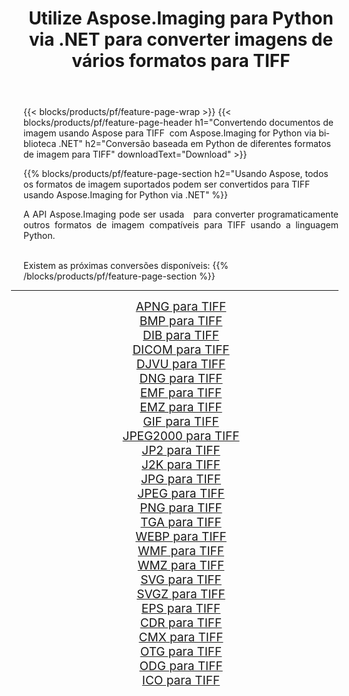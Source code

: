 ﻿---
title: Utilize Aspose.Imaging para Python via .NET para converter imagens de vários formatos para TIFF 
weight: 3920
url: /pt/python-net/conversion/to/tiff 
lang: pt
langdirlevel: 2
locales: zh-hans,ja,it,ru,de,es,fr,nl,id,lt,pl,pt,vi,tr,ko,zh-hant,ar,hi,th,sv,cs,uk,he
description: Você pode usar Aspose.Imaging para Python via biblioteca .NET para converter de uma variedade de formatos para TIFF
---

{{< blocks/products/pf/feature-page-wrap >}}
{{< blocks/products/pf/feature-page-header h1="Convertendo documentos de imagem usando Aspose para TIFF  com Aspose.Imaging for Python via biblioteca .NET" h2="Conversão baseada em Python de diferentes formatos de imagem para TIFF" downloadText="Download" >}}


{{% blocks/products/pf/feature-page-section  h2="Usando Aspose, todos os formatos de imagem suportados podem ser convertidos para TIFF usando Aspose.Imaging for Python via .NET" %}}
<p align=justify>A API Aspose.Imaging pode ser usada   para converter programaticamente outros formatos de imagem compatíveis para TIFF usando a linguagem Python.</p>
<br/>
Existem as próximas conversões disponíveis:
{{% /blocks/products/pf/feature-page-section %}}
<div class="container-fluid productfamilypage bg-gray">
    <div class="convertypes bg-gray agp-content section">
        <div class="container">
		<hr style="margin-left:-20px;"/>
		<div class="row other-converters" style="gap: 10px;font-size: 19px;text-align:center;">
		    <div class='col-md-2 other-converter remove-lp remove-rp'><a href="/imaging/pt/python-net/conversion/apng-to-tiff" style="padding:15px;">APNG para TIFF</a></div>
<div class='col-md-2 other-converter remove-lp remove-rp'><a href="/imaging/pt/python-net/conversion/bmp-to-tiff" style="padding:15px;">BMP para TIFF</a></div>
<div class='col-md-2 other-converter remove-lp remove-rp'><a href="/imaging/pt/python-net/conversion/dib-to-tiff" style="padding:15px;">DIB para TIFF</a></div>
<div class='col-md-2 other-converter remove-lp remove-rp'><a href="/imaging/pt/python-net/conversion/dicom-to-tiff" style="padding:15px;">DICOM para TIFF</a></div>
<div class='col-md-2 other-converter remove-lp remove-rp'><a href="/imaging/pt/python-net/conversion/djvu-to-tiff" style="padding:15px;">DJVU para TIFF</a></div>
<div class='col-md-2 other-converter remove-lp remove-rp'><a href="/imaging/pt/python-net/conversion/dng-to-tiff" style="padding:15px;">DNG para TIFF</a></div>
<div class='col-md-2 other-converter remove-lp remove-rp'><a href="/imaging/pt/python-net/conversion/emf-to-tiff" style="padding:15px;">EMF para TIFF</a></div>
<div class='col-md-2 other-converter remove-lp remove-rp'><a href="/imaging/pt/python-net/conversion/emz-to-tiff" style="padding:15px;">EMZ para TIFF</a></div>
<div class='col-md-2 other-converter remove-lp remove-rp'><a href="/imaging/pt/python-net/conversion/gif-to-tiff" style="padding:15px;">GIF para TIFF</a></div>
<div class='col-md-2 other-converter remove-lp remove-rp'><a href="/imaging/pt/python-net/conversion/jpeg2000-to-tiff" style="padding:15px;">JPEG2000 para TIFF</a></div>
<div class='col-md-2 other-converter remove-lp remove-rp'><a href="/imaging/pt/python-net/conversion/jp2-to-tiff" style="padding:15px;">JP2 para TIFF</a></div>
<div class='col-md-2 other-converter remove-lp remove-rp'><a href="/imaging/pt/python-net/conversion/j2k-to-tiff" style="padding:15px;">J2K para TIFF</a></div>
<div class='col-md-2 other-converter remove-lp remove-rp'><a href="/imaging/pt/python-net/conversion/jpg-to-tiff" style="padding:15px;">JPG para TIFF</a></div>
<div class='col-md-2 other-converter remove-lp remove-rp'><a href="/imaging/pt/python-net/conversion/jpeg-to-tiff" style="padding:15px;">JPEG para TIFF</a></div>
<div class='col-md-2 other-converter remove-lp remove-rp'><a href="/imaging/pt/python-net/conversion/png-to-tiff" style="padding:15px;">PNG para TIFF</a></div>
<div class='col-md-2 other-converter remove-lp remove-rp'><a href="/imaging/pt/python-net/conversion/tga-to-tiff" style="padding:15px;">TGA para TIFF</a></div>
<div class='col-md-2 other-converter remove-lp remove-rp'><a href="/imaging/pt/python-net/conversion/webp-to-tiff" style="padding:15px;">WEBP para TIFF</a></div>
<div class='col-md-2 other-converter remove-lp remove-rp'><a href="/imaging/pt/python-net/conversion/wmf-to-tiff" style="padding:15px;">WMF para TIFF</a></div>
<div class='col-md-2 other-converter remove-lp remove-rp'><a href="/imaging/pt/python-net/conversion/wmz-to-tiff" style="padding:15px;">WMZ para TIFF</a></div>
<div class='col-md-2 other-converter remove-lp remove-rp'><a href="/imaging/pt/python-net/conversion/svg-to-tiff" style="padding:15px;">SVG para TIFF</a></div>
<div class='col-md-2 other-converter remove-lp remove-rp'><a href="/imaging/pt/python-net/conversion/svgz-to-tiff" style="padding:15px;">SVGZ para TIFF</a></div>
<div class='col-md-2 other-converter remove-lp remove-rp'><a href="/imaging/pt/python-net/conversion/eps-to-tiff" style="padding:15px;">EPS para TIFF</a></div>
<div class='col-md-2 other-converter remove-lp remove-rp'><a href="/imaging/pt/python-net/conversion/cdr-to-tiff" style="padding:15px;">CDR para TIFF</a></div>
<div class='col-md-2 other-converter remove-lp remove-rp'><a href="/imaging/pt/python-net/conversion/cmx-to-tiff" style="padding:15px;">CMX para TIFF</a></div>
<div class='col-md-2 other-converter remove-lp remove-rp'><a href="/imaging/pt/python-net/conversion/otg-to-tiff" style="padding:15px;">OTG para TIFF</a></div>
<div class='col-md-2 other-converter remove-lp remove-rp'><a href="/imaging/pt/python-net/conversion/odg-to-tiff" style="padding:15px;">ODG para TIFF</a></div>
<div class='col-md-2 other-converter remove-lp remove-rp'><a href="/imaging/pt/python-net/conversion/ico-to-tiff" style="padding:15px;">ICO para TIFF</a></div>
                </div>
        </div>
    </div>
</div>
<br/>

